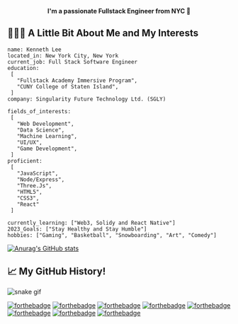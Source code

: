 
 <h1 align="center"><a href="https://kenneth.cat/"><img src="https://fontmeme.com/temporary/5fbae561420f158e699dd2b88a0b9121.png" alt=""></a></h1>


<h4 align="center">I'm a passionate Fullstack Engineer from NYC 🗽</h4>





## 👨🏻‍💻  A Little Bit About Me and My Interests

 ```JS
name: Kenneth Lee
located_in: New York City, New York
current_job: Full Stack Software Engineer
education:
  [
    "Fullstack Academy Immersive Program",
    "CUNY College of Staten Island",
  ]
company: Singularity Future Technology Ltd. (SGLY)

fields_of_interests:
  [
    "Web Development",
    "Data Science",
    "Machine Learning",
    "UI/UX",
    "Game Development",
  ]
proficient:
  [
    "JavaScript", 
    "Node/Express", 
    "Three.Js", 
    "HTML5", 
    "CSS3", 
    "React"
  ]
  
currently_learning: ["Web3, Solidy and React Native"]
2023_Goals: ["Stay Healthy and Stay Humble"]
hobbies: ["Gaming", "Basketball", "Snowboarding", "Art", "Comedy"]
```

[![Anurag's GitHub stats](https://github-readme-stats.vercel.app/api?username=kennethlee0502)](https://github.com/anuraghazra/github-readme-stats)

## 📈  My GitHub History!
![snake gif](https://github.com/kennethlee0502/kennethlee0502/blob/output/github-contribution-grid-snake.svg)

[![forthebadge](https://forthebadge.com/images/badges/contains-cat-gifs.svg)](https://forthebadge.com)
[![forthebadge](https://forthebadge.com/images/badges/uses-html.svg)](https://forthebadge.com)
[![forthebadge](https://forthebadge.com/images/badges/built-by-developers.svg)](https://forthebadge.com)
[![forthebadge](https://forthebadge.com/images/badges/ctrl-c-ctrl-v.svg)](https://forthebadge.com)
[![forthebadge](https://forthebadge.com/images/badges/made-with-javascript.svg)](https://forthebadge.com)
[![forthebadge](https://forthebadge.com/images/badges/not-a-bug-a-feature.svg)](https://forthebadge.com)
[![forthebadge](https://forthebadge.com/images/badges/powered-by-oxygen.svg)](https://forthebadge.com)
[![forthebadge](https://forthebadge.com/images/badges/winter-is-coming.svg)](https://forthebadge.com)

<!---
kennethlee0502/kennethlee0502 is a ✨ special ✨ repository because its `README.md` (this file) appears on your GitHub profile.
You can click the Preview link to take a look at your changes.
--->
